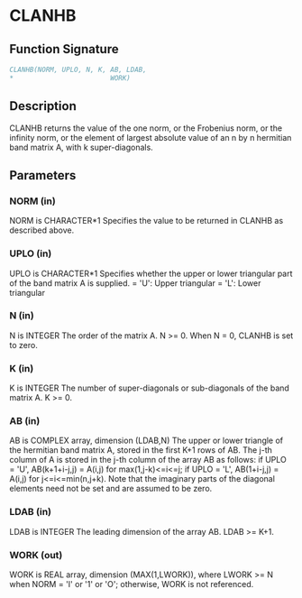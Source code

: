 # CLANHB

## Function Signature

```fortran
CLANHB(NORM, UPLO, N, K, AB, LDAB,
*                        WORK)
```

## Description


 CLANHB  returns the value of the one norm,  or the Frobenius norm, or
 the  infinity norm,  or the element of  largest absolute value  of an
 n by n hermitian band matrix A,  with k super-diagonals.

## Parameters

### NORM (in)

NORM is CHARACTER*1 Specifies the value to be returned in CLANHB as described above.

### UPLO (in)

UPLO is CHARACTER*1 Specifies whether the upper or lower triangular part of the band matrix A is supplied. = 'U': Upper triangular = 'L': Lower triangular

### N (in)

N is INTEGER The order of the matrix A. N >= 0. When N = 0, CLANHB is set to zero.

### K (in)

K is INTEGER The number of super-diagonals or sub-diagonals of the band matrix A. K >= 0.

### AB (in)

AB is COMPLEX array, dimension (LDAB,N) The upper or lower triangle of the hermitian band matrix A, stored in the first K+1 rows of AB. The j-th column of A is stored in the j-th column of the array AB as follows: if UPLO = 'U', AB(k+1+i-j,j) = A(i,j) for max(1,j-k)<=i<=j; if UPLO = 'L', AB(1+i-j,j) = A(i,j) for j<=i<=min(n,j+k). Note that the imaginary parts of the diagonal elements need not be set and are assumed to be zero.

### LDAB (in)

LDAB is INTEGER The leading dimension of the array AB. LDAB >= K+1.

### WORK (out)

WORK is REAL array, dimension (MAX(1,LWORK)), where LWORK >= N when NORM = 'I' or '1' or 'O'; otherwise, WORK is not referenced.

